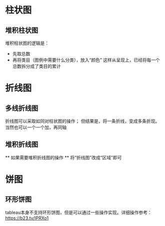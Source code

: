 # 柱状图  
## 堆积柱状图  
堆积柱状图的逻辑是：
- 先取总数
- 再将类目（图例中需要什么分类），放入“颜色”
这样从呈现上，已经将每一个总数拆分成了类目的累计
# 折线图  
## 多线折线图  
折线图可以采取如同对柱状图的操作；
但结果是，将一条折线，变成多条折现。
当然也可以一个一个加，再同轴
## 堆积折线图  
** 如果需要堆积折线图的操作 **
将“折线图”改成“区域”即可
# 饼图  
## 环形饼图  
tableau本身不支持环形饼图，但是可以通过一些操作实现。详细操作参考：https://b23.tv/IPRXo1
